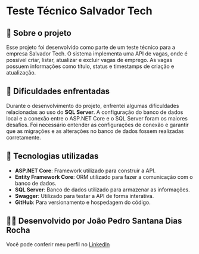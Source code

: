 # Teste Técnico Salvador Tech

## 📖 Sobre o projeto
Esse projeto foi desenvolvido como parte de um teste técnico para a empresa Salvador Tech. O sistema implementa uma API de vagas, onde é possível criar, listar, atualizar e excluir vagas de emprego. As vagas possuem informações como título, status e timestamps de criação e atualização.

## 🚧 Dificuldades enfrentadas
Durante o desenvolvimento do projeto, enfrentei algumas dificuldades relacionadas ao uso do **SQL Server**. A configuração do banco de dados local e a conexão entre o ASP.NET Core e o SQL Server foram os maiores desafios. Foi necessário entender as configurações de conexão e garantir que as migrações e as alterações no banco de dados fossem realizadas corretamente.

## 🧰 Tecnologias utilizadas
- **ASP.NET Core**: Framework utilizado para construir a API.
- **Entity Framework Core**: ORM utilizado para fazer a comunicação com o banco de dados.
- **SQL Server**: Banco de dados utilizado para armazenar as informações.
- **Swagger**: Utilizado para testar a API de forma interativa.
- **GitHub**: Para versionamento e hospedagem do código.

## 👨‍💻 Desenvolvido por João Pedro Santana Dias Rocha
Você pode conferir meu perfil no [LinkedIn](https://www.linkedin.com/in/joão-pedro-rocha-0683b432a/)
